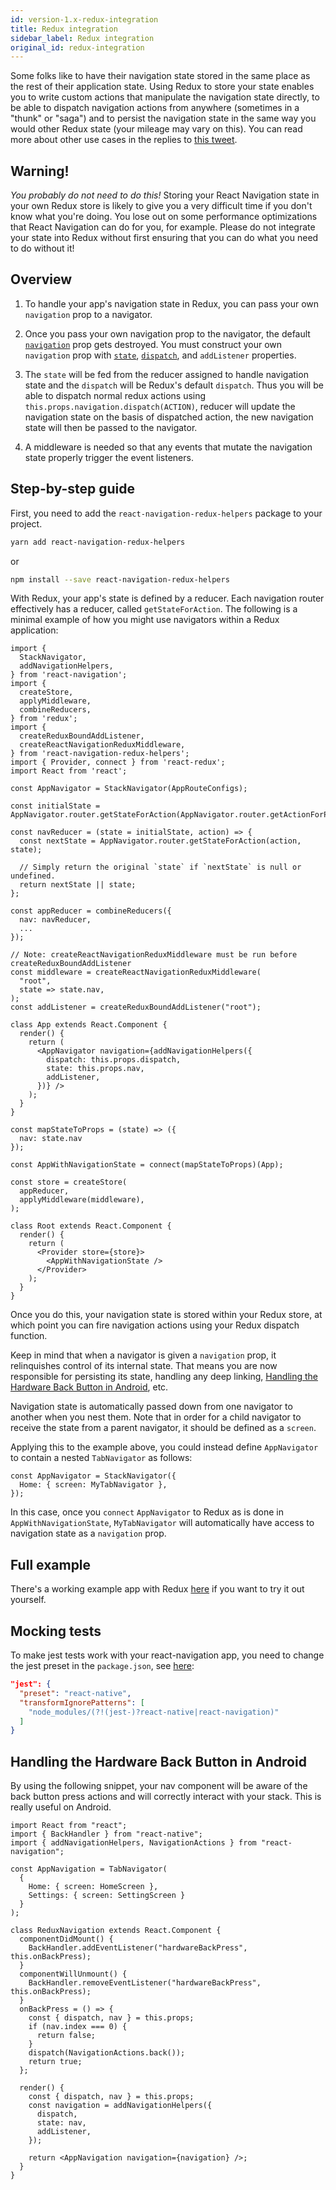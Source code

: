 ```yaml
---
id: version-1.x-redux-integration
title: Redux integration
sidebar_label: Redux integration
original_id: redux-integration
---
```


Some folks like to have their navigation state stored in the same place as the rest of their application state. Using Redux to store your state enables you to write custom actions that manipulate the navigation state directly, to be able to dispatch navigation actions from anywhere (sometimes in a "thunk" or "saga") and to persist the navigation state in the same way you would other Redux state (your mileage may vary on this). You can read more about other use cases in the replies to [this tweet](https://twitter.com/satya164/status/952291726521024512).

## Warning!

*You probably do not need to do this!* Storing your React Navigation state in your own Redux store is likely to give you a very difficult time if you don't know what you're doing. You lose out on some performance optimizations that React Navigation can do for you, for example. Please do not integrate your state into Redux without first ensuring that you can do what you need to do without it!

## Overview

1. To handle your app's navigation state in Redux, you can pass your own `navigation` prop to a navigator.

2. Once you pass your own navigation prop to the navigator, the default [`navigation`](https://reactnavigation.org/docs/navigation-prop) prop gets destroyed. You must construct your own `navigation` prop with [`state`](https://reactnavigation.org/docs/navigation-prop#state-the-screen-s-current-state-route), [`dispatch`](https://reactnavigation.org/docs/navigation-prop#dispatch-send-an-action-to-the-router), and `addListener` properties.

3. The `state` will be fed from the reducer assigned to handle navigation state and the `dispatch` will be Redux's default `dispatch`. Thus you will be able to dispatch normal redux actions using `this.props.navigation.dispatch(ACTION)`, reducer will update the navigation state on the basis of dispatched action, the new navigation state will then be passed to the navigator.

4. A middleware is needed so that any events that mutate the navigation state properly trigger the event listeners.

## Step-by-step guide

First, you need to add the `react-navigation-redux-helpers` package to your project.

  ```bash
  yarn add react-navigation-redux-helpers
  ```

  or

  ```bash
  npm install --save react-navigation-redux-helpers
  ```

With Redux, your app's state is defined by a reducer. Each navigation router effectively has a reducer, called `getStateForAction`. The following is a minimal example of how you might use navigators within a Redux application:

```es6
import {
  StackNavigator,
  addNavigationHelpers,
} from 'react-navigation';
import {
  createStore,
  applyMiddleware,
  combineReducers,
} from 'redux';
import {
  createReduxBoundAddListener,
  createReactNavigationReduxMiddleware,
} from 'react-navigation-redux-helpers';
import { Provider, connect } from 'react-redux';
import React from 'react';

const AppNavigator = StackNavigator(AppRouteConfigs);

const initialState = AppNavigator.router.getStateForAction(AppNavigator.router.getActionForPathAndParams('Login'));

const navReducer = (state = initialState, action) => {
  const nextState = AppNavigator.router.getStateForAction(action, state);

  // Simply return the original `state` if `nextState` is null or undefined.
  return nextState || state;
};

const appReducer = combineReducers({
  nav: navReducer,
  ...
});

// Note: createReactNavigationReduxMiddleware must be run before createReduxBoundAddListener
const middleware = createReactNavigationReduxMiddleware(
  "root",
  state => state.nav,
);
const addListener = createReduxBoundAddListener("root");

class App extends React.Component {
  render() {
    return (
      <AppNavigator navigation={addNavigationHelpers({
        dispatch: this.props.dispatch,
        state: this.props.nav,
        addListener,
      })} />
    );
  }
}

const mapStateToProps = (state) => ({
  nav: state.nav
});

const AppWithNavigationState = connect(mapStateToProps)(App);

const store = createStore(
  appReducer,
  applyMiddleware(middleware),
);

class Root extends React.Component {
  render() {
    return (
      <Provider store={store}>
        <AppWithNavigationState />
      </Provider>
    );
  }
}
```

Once you do this, your navigation state is stored within your Redux store, at which point you can fire navigation actions using your Redux dispatch function.

Keep in mind that when a navigator is given a `navigation` prop, it relinquishes control of its internal state. That means you are now responsible for persisting its state, handling any deep linking, [Handling the Hardware Back Button in Android](#handling-the-hardware-back-button-in-android), etc.

Navigation state is automatically passed down from one navigator to another when you nest them. Note that in order for a child navigator to receive the state from a parent navigator, it should be defined as a `screen`.

Applying this to the example above, you could instead define `AppNavigator` to contain a nested `TabNavigator` as follows:

```es6
const AppNavigator = StackNavigator({
  Home: { screen: MyTabNavigator },
});
```

In this case, once you `connect` `AppNavigator` to Redux as is done in `AppWithNavigationState`, `MyTabNavigator` will automatically have access to navigation state as a `navigation` prop.

## Full example

There's a working example app with Redux [here](https://github.com/react-navigation/react-navigation-4/tree/1.x/examples/ReduxExample) if you want to try it out yourself.

## Mocking tests

To make jest tests work with your react-navigation app, you need to change the jest preset in the `package.json`, see [here](https://facebook.github.io/jest/docs/tutorial-react-native.html#transformignorepatterns-customization):


```json
"jest": {
  "preset": "react-native",
  "transformIgnorePatterns": [
    "node_modules/(?!(jest-)?react-native|react-navigation)"
  ]
}
```

## Handling the Hardware Back Button in Android

By using the following snippet, your nav component will be aware of the back button press actions and will correctly interact with your stack. This is really useful on Android.

```es6
import React from "react";
import { BackHandler } from "react-native";
import { addNavigationHelpers, NavigationActions } from "react-navigation";

const AppNavigation = TabNavigator(
  {
    Home: { screen: HomeScreen },
    Settings: { screen: SettingScreen }
  }
);

class ReduxNavigation extends React.Component {
  componentDidMount() {
    BackHandler.addEventListener("hardwareBackPress", this.onBackPress);
  }
  componentWillUnmount() {
    BackHandler.removeEventListener("hardwareBackPress", this.onBackPress);
  }
  onBackPress = () => {
    const { dispatch, nav } = this.props;
    if (nav.index === 0) {
      return false;
    }
    dispatch(NavigationActions.back());
    return true;
  };

  render() {
    const { dispatch, nav } = this.props;
    const navigation = addNavigationHelpers({
      dispatch,
      state: nav,
      addListener,
    });

    return <AppNavigation navigation={navigation} />;
  }
}
```
